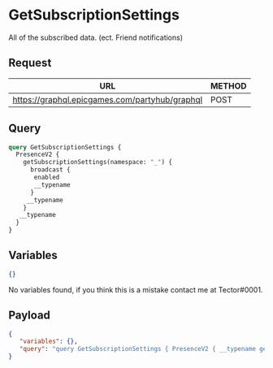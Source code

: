 # GetSubscriptionSettings

All of the subscribed data. (ect. Friend notifications)

## Request
| URL | METHOD |
| - | - |
| https://graphql.epicgames.com/partyhub/graphql | POST |

## Query
```graphql
query GetSubscriptionSettings {
  PresenceV2 {
    getSubscriptionSettings(namespace: "_") {
      broadcast {
       enabled
       __typename
      }
     __typename
    }
   __typename
  }
}
```

## Variables
```json
{}
```
No variables found, if you think this is a mistake contact me at Tector#0001.

## Payload
```json
{
   "variables": {},
   "query": "query GetSubscriptionSettings { PresenceV2 { __typename getSubscriptionSettings(namespace: \"_\") { __typename broadcast { __typename enabled } } } }"
}
```
